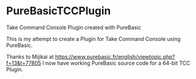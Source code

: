 # PureBasicTCCPlugin
Take Command Console Plugin created with PureBasic

This is my attempt to create a Plugin for Take Command Console using PureBasic.

Thanks to Mijikai at https://www.purebasic.fr/english/viewtopic.php?f=13&t=77805 I now have working PureBasic source code for a 64-bit TCC Plugin.
